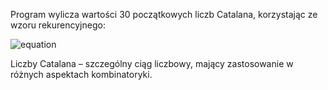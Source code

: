 Program wylicza wartości 30 początkowych liczb Catalana, korzystając ze wzoru rekurencyjnego:

![equation](https://latex.codecogs.com/png.image?\dpi{150}\bg{white}C_0%20%3D%201%20%5Cquad%20%5Ctext%7Bi%7D%20%5Cquad%20C_%7Bn%2B1%7D%20%3D%20%5Cfrac%7B2(2n%2B1)%7D%7Bn%2B2%7D%20C_n)

Liczby Catalana – szczególny ciąg liczbowy, mający zastosowanie w różnych aspektach kombinatoryki.
